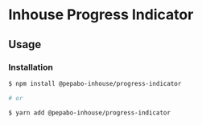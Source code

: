 # Inhouse Progress Indicator

## Usage

### Installation

```bash
$ npm install @pepabo-inhouse/progress-indicator

# or

$ yarn add @pepabo-inhouse/progress-indicator
```

